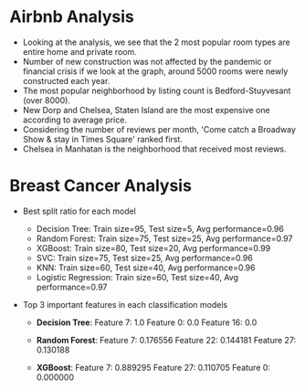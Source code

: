 # Airbnb Analysis
- Looking at the analysis, we see that the 2 most popular room types are entire home and private room.
- Number of new construction was not affected by the pandemic or financial crisis if we look at the graph, around 5000 rooms were newly constructed each year.
- The most popular neighborhood by listing count is Bedford-Stuyvesant (over 8000).
- New Dorp and Chelsea, Staten Island are the most expensive one according to average price.
- Considering the number of reviews per month, 'Come catch a Broadway Show & stay in Times Square' ranked first.
- Chelsea in Manhatan is the neighborhood that received most reviews.

# Breast Cancer Analysis
- Best split ratio for each model
    - Decision Tree: Train size=95, Test size=5, Avg performance=0.96
    - Random Forest: Train size=75, Test size=25, Avg performance=0.97
    - XGBoost: Train size=80, Test size=20, Avg performance=0.99
    - SVC: Train size=75, Test size=25, Avg performance=0.96
    - KNN: Train size=60, Test size=40, Avg performance=0.96
    - Logistic Regression: Train size=60, Test size=40, Avg performance=0.97 

- Top 3 important features in each classification models
    - **Decision Tree**:
        Feature 7:     1.0
        Feature 0:     0.0
        Feature 16:    0.0

    - **Random Forest**:
        Feature 7:     0.176556
        Feature 22:    0.144181
        Feature 27:    0.130188

    - **XGBoost**:
        Feature 7:     0.889295
        Feature 27:    0.110705
        Feature 0:     0.000000

